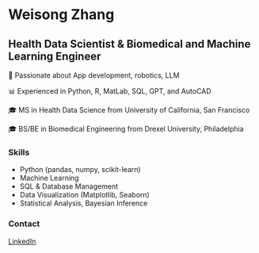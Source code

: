 # Weisong Zhang
## Health Data Scientist & Biomedical and Machine Learning Engineer

🔬 Passionate about App development, robotics, LLM

📊 Experienced in Python, R, MatLab, SQL, GPT, and AutoCAD

🎓 MS in Health Data Science from University of California, San Francisco

🎓 BS/BE in Biomedical Engineering from Drexel University, Philadelphia

### Skills
- Python (pandas, numpy, scikit-learn)
- Machine Learning
- SQL & Database Management
- Data Visualization (Matplotlib, Seaborn)
- Statistical Analysis, Bayesian Inference

### Contact
[LinkedIn](www.linkedin.com/in/weisong-zhang-1a2396177)
